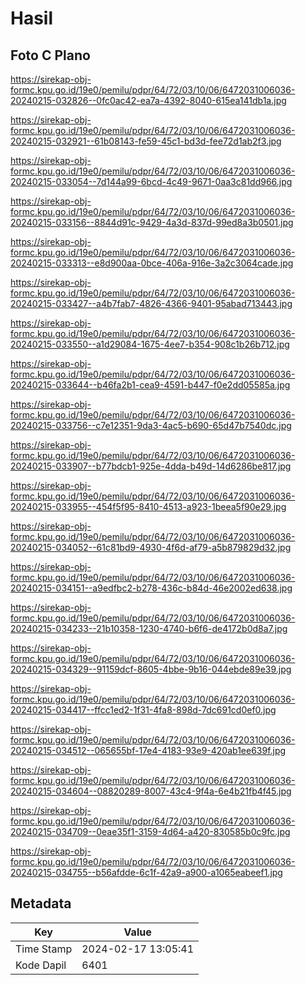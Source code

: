 # Hasil

## Foto C Plano

https://sirekap-obj-formc.kpu.go.id/19e0/pemilu/pdpr/64/72/03/10/06/6472031006036-20240215-032826--0fc0ac42-ea7a-4392-8040-615ea141db1a.jpg

https://sirekap-obj-formc.kpu.go.id/19e0/pemilu/pdpr/64/72/03/10/06/6472031006036-20240215-032921--61b08143-fe59-45c1-bd3d-fee72d1ab2f3.jpg

https://sirekap-obj-formc.kpu.go.id/19e0/pemilu/pdpr/64/72/03/10/06/6472031006036-20240215-033054--7d144a99-6bcd-4c49-9671-0aa3c81dd966.jpg

https://sirekap-obj-formc.kpu.go.id/19e0/pemilu/pdpr/64/72/03/10/06/6472031006036-20240215-033156--8844d91c-9429-4a3d-837d-99ed8a3b0501.jpg

https://sirekap-obj-formc.kpu.go.id/19e0/pemilu/pdpr/64/72/03/10/06/6472031006036-20240215-033313--e8d900aa-0bce-406a-916e-3a2c3064cade.jpg

https://sirekap-obj-formc.kpu.go.id/19e0/pemilu/pdpr/64/72/03/10/06/6472031006036-20240215-033427--a4b7fab7-4826-4366-9401-95abad713443.jpg

https://sirekap-obj-formc.kpu.go.id/19e0/pemilu/pdpr/64/72/03/10/06/6472031006036-20240215-033550--a1d29084-1675-4ee7-b354-908c1b26b712.jpg

https://sirekap-obj-formc.kpu.go.id/19e0/pemilu/pdpr/64/72/03/10/06/6472031006036-20240215-033644--b46fa2b1-cea9-4591-b447-f0e2dd05585a.jpg

https://sirekap-obj-formc.kpu.go.id/19e0/pemilu/pdpr/64/72/03/10/06/6472031006036-20240215-033756--c7e12351-9da3-4ac5-b690-65d47b7540dc.jpg

https://sirekap-obj-formc.kpu.go.id/19e0/pemilu/pdpr/64/72/03/10/06/6472031006036-20240215-033907--b77bdcb1-925e-4dda-b49d-14d6286be817.jpg

https://sirekap-obj-formc.kpu.go.id/19e0/pemilu/pdpr/64/72/03/10/06/6472031006036-20240215-033955--454f5f95-8410-4513-a923-1beea5f90e29.jpg

https://sirekap-obj-formc.kpu.go.id/19e0/pemilu/pdpr/64/72/03/10/06/6472031006036-20240215-034052--61c81bd9-4930-4f6d-af79-a5b879829d32.jpg

https://sirekap-obj-formc.kpu.go.id/19e0/pemilu/pdpr/64/72/03/10/06/6472031006036-20240215-034151--a9edfbc2-b278-436c-b84d-46e2002ed638.jpg

https://sirekap-obj-formc.kpu.go.id/19e0/pemilu/pdpr/64/72/03/10/06/6472031006036-20240215-034233--21b10358-1230-4740-b6f6-de4172b0d8a7.jpg

https://sirekap-obj-formc.kpu.go.id/19e0/pemilu/pdpr/64/72/03/10/06/6472031006036-20240215-034329--91159dcf-8605-4bbe-9b16-044ebde89e39.jpg

https://sirekap-obj-formc.kpu.go.id/19e0/pemilu/pdpr/64/72/03/10/06/6472031006036-20240215-034417--ffcc1ed2-1f31-4fa8-898d-7dc691cd0ef0.jpg

https://sirekap-obj-formc.kpu.go.id/19e0/pemilu/pdpr/64/72/03/10/06/6472031006036-20240215-034512--065655bf-17e4-4183-93e9-420ab1ee639f.jpg

https://sirekap-obj-formc.kpu.go.id/19e0/pemilu/pdpr/64/72/03/10/06/6472031006036-20240215-034604--08820289-8007-43c4-9f4a-6e4b21fb4f45.jpg

https://sirekap-obj-formc.kpu.go.id/19e0/pemilu/pdpr/64/72/03/10/06/6472031006036-20240215-034709--0eae35f1-3159-4d64-a420-830585b0c9fc.jpg

https://sirekap-obj-formc.kpu.go.id/19e0/pemilu/pdpr/64/72/03/10/06/6472031006036-20240215-034755--b56afdde-6c1f-42a9-a900-a1065eabeef1.jpg


## Metadata

| Key        | Value               |
| ---------- | ------------------- |
| Time Stamp | 2024-02-17 13:05:41 |
| Kode Dapil | 6401                |



